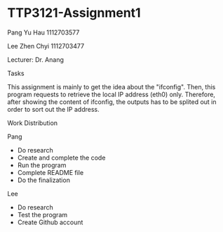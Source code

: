 # TTP3121-Assignment1

Pang Yu Hau 1112703577

Lee Zhen Chyi 1112703477

Lecturer: Dr. Anang


Tasks

This assignment is mainly to get the idea about the "ifconfig". Then, this program requests to retrieve the local IP address (eth0) only. Therefore, after showing the content of ifconfig, the outputs has to be splited out in order to sort out the IP address.


Work Distribution

Pang
- Do research
- Create and complete the code
- Run the program
- Complete README file
- Do the finalization

Lee
- Do research
- Test the program
- Create Github account
